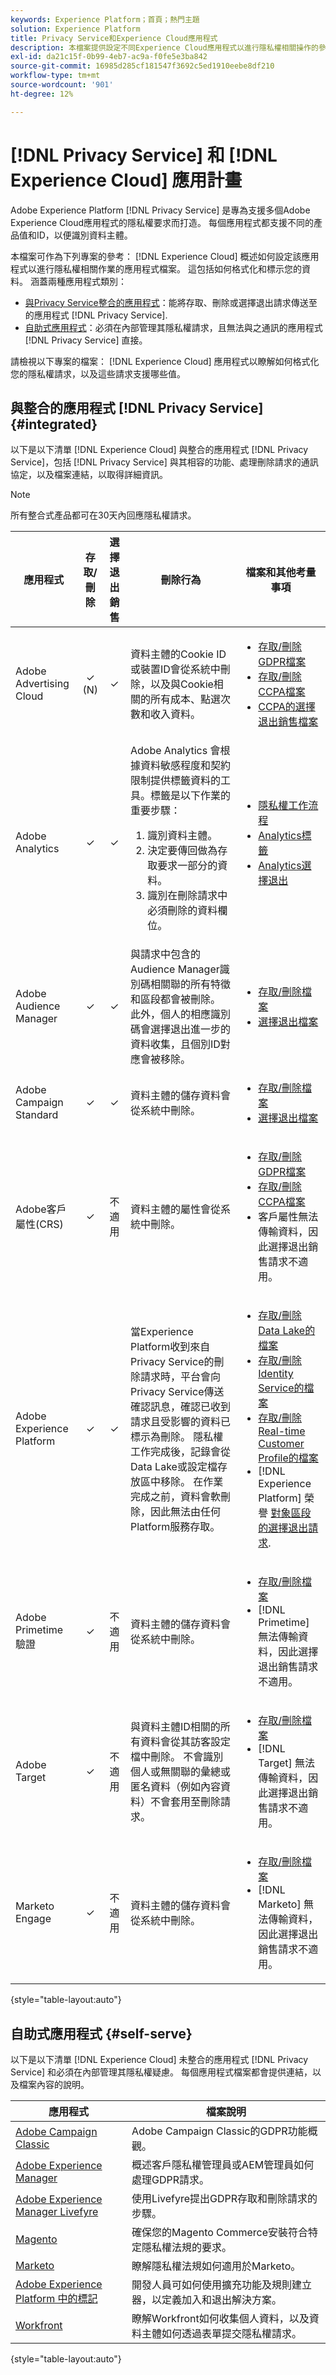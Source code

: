 ```yaml
---
keywords: Experience Platform；首頁；熱門主題
solution: Experience Platform
title: Privacy Service和Experience Cloud應用程式
description: 本檔案提供設定不同Experience Cloud應用程式以進行隱私權相關操作的參考資料。
exl-id: da21c15f-0b99-4eb7-ac9a-f0fe5e3ba842
source-git-commit: 16985d285cf181547f3692c5ed1910eebe8df210
workflow-type: tm+mt
source-wordcount: '901'
ht-degree: 12%

---
```


# [!DNL Privacy Service] 和 [!DNL Experience Cloud] 應用計畫

Adobe Experience Platform [!DNL Privacy Service] 是專為支援多個Adobe Experience Cloud應用程式的隱私權要求而打造。 每個應用程式都支援不同的產品值和ID，以便識別資料主體。

本檔案可作為下列專案的參考： [!DNL Experience Cloud] 概述如何設定該應用程式以進行隱私權相關作業的應用程式檔案。 這包括如何格式化和標示您的資料。 涵蓋兩種應用程式類別：

* [與Privacy Service整合的應用程式](#integrated)：能將存取、刪除或選擇退出請求傳送至的應用程式 [!DNL Privacy Service].
* [自助式應用程式](#self-serve)：必須在內部管理其隱私權請求，且無法與之通訊的應用程式 [!DNL Privacy Service] 直接。

請檢視以下專案的檔案： [!DNL Experience Cloud] 應用程式以瞭解如何格式化您的隱私權請求，以及這些請求支援哪些值。

## 與整合的應用程式 [!DNL Privacy Service] {#integrated}

以下是以下清單 [!DNL Experience Cloud] 與整合的應用程式 [!DNL Privacy Service]，包括 [!DNL Privacy Service] 與其相容的功能、處理刪除請求的通訊協定，以及檔案連結，以取得詳細資訊。

>[!NOTE]
>
>所有整合式產品都可在30天內回應隱私權請求。

| 應用程式 | 存取/刪除 | 選擇退出銷售 | 刪除行為 | 檔案和其他考量事項 |
| --- | :---: | :---: | --- | --- |
| Adobe Advertising Cloud | ✓ (N) | ✓ | 資料主體的Cookie ID或裝置ID會從系統中刪除，以及與Cookie相關的所有成本、點選次數和收入資料。 | <ul><li>[存取/刪除GDPR檔案](https://experienceleague.adobe.com/docs/advertising-cloud/privacy/ad-cloud-gdpr.html)</li><li>[存取/刪除CCPA檔案](https://experienceleague.adobe.com/docs/advertising-cloud/privacy/ad-cloud-ccpa-access-delete.html)</li><li>[CCPA的選擇退出銷售檔案](https://experienceleague.adobe.com/docs/advertising-cloud/privacy/ad-cloud-ccpa-opt-out-of-sale.html)</li></ul> |
| Adobe Analytics | ✓ | ✓ | Adobe Analytics 會根據資料敏感程度和契約限制提供標籤資料的工具。標籤是以下作業的重要步驟：<ol><li>識別資料主體。</li><li>決定要傳回做為存取要求一部分的資料。</li><li>識別在刪除請求中必須刪除的資料欄位。</li></ol> | <ul><li>[隱私權工作流程](https://experienceleague.adobe.com/docs/analytics/admin/admin-tools/data-governance/an-gdpr-workflow.html)</li><li>[Analytics標籤](https://experienceleague.adobe.com/docs/analytics/admin/admin-tools/data-governance/data-labels/gdpr-labels.html)</li><li>[Analytics選擇退出](https://experienceleague.adobe.com/docs/analytics/components/dimensions/cm-opt-out.html)</li></ul> |
| Adobe Audience Manager | ✓ | ✓ | 與請求中包含的Audience Manager識別碼相關聯的所有特徵和區段都會被刪除。 此外，個人的相應識別碼會選擇退出進一步的資料收集，且個別ID對應會被移除。 | <ul><li>[存取/刪除檔案](https://experienceleague.adobe.com/docs/audience-manager/user-guide/overview/data-privacy/data-privacy-requests.html)</li><li>[選擇退出檔案](https://experienceleague.adobe.com/docs/audience-manager/user-guide/features/declared-ids.html)</li></ul> |
| Adobe Campaign Standard | ✓ | ✓ | 資料主體的儲存資料會從系統中刪除。 | <ul><li>[存取/刪除檔案](https://experienceleague.adobe.com/docs/campaign-classic/using/getting-started/privacy/privacy-management.html?lang=zh-Hant)</li><li>[選擇退出檔案](../segmentation/consents.md)</li></ul> |
| Adobe客戶屬性(CRS) | ✓ | 不適用 | 資料主體的屬性會從系統中刪除。 | <ul><li>[存取/刪除GDPR檔案](https://experienceleague.adobe.com/docs/core-services/interface/customer-attributes/gdpr.html)</li><li>[存取/刪除CCPA檔案](https://experienceleague.adobe.com/docs/core-services/interface/customer-attributes/ccpa.html)</li><li>客戶屬性無法傳輸資料，因此選擇退出銷售請求不適用。</li></ul> |
| Adobe Experience Platform | ✓ | ✓ | 當Experience Platform收到來自Privacy Service的刪除請求時，平台會向Privacy Service傳送確認訊息，確認已收到請求且受影響的資料已標示為刪除。 隱私權工作完成後，記錄會從Data Lake或設定檔存放區中移除。 在作業完成之前，資料會軟刪除，因此無法由任何Platform服務存取。 | <ul><li>[存取/刪除Data Lake的檔案](../catalog/privacy.md)</li><li>[存取/刪除Identity Service的檔案](../identity-service/privacy.md)</li><li>[存取/刪除Real-time Customer Profile的檔案](../profile/privacy.md)</li><li>[!DNL Experience Platform] 榮譽 [對象區段的選擇退出請求](../segmentation/consents.md).</li></ul> |
| Adobe Primetime驗證 | ✓ | 不適用 | 資料主體的儲存資料會從系統中刪除。 | <ul><li>[存取/刪除檔案](https://tve.helpdocsonline.com/how-to-make-a-privacy-request)</li><li>[!DNL Primetime] 無法傳輸資料，因此選擇退出銷售請求不適用。</li></ul> |
| Adobe Target | ✓ | 不適用 | 與資料主體ID相關的所有資料會從其訪客設定檔中刪除。 不會識別個人或無關聯的彙總或匿名資料（例如內容資料）不會套用至刪除請求。 | <ul><li>[存取/刪除檔案](https://experienceleague.adobe.com/docs/target/using/implement-target/before-implement/privacy/cmp-privacy-and-general-data-protection-regulation.html)</li><li>[!DNL Target] 無法傳輸資料，因此選擇退出銷售請求不適用。</li></ul> |
| Marketo Engage | ✓ | 不適用 | 資料主體的儲存資料會從系統中刪除。 | <ul><li>[存取/刪除檔案](https://experienceleague.adobe.com/docs/marketo/using/product-docs/core-marketo-concepts/miscellaneous/privacy-requests.html)</li><li>[!DNL Marketo] 無法傳輸資料，因此選擇退出銷售請求不適用。</li></ul> |

{style="table-layout:auto"}

## 自助式應用程式 {#self-serve}

以下是以下清單 [!DNL Experience Cloud] 未整合的應用程式 [!DNL Privacy Service] 和必須在內部管理其隱私權疑慮。 每個應用程式檔案都會提供連結，以及檔案內容的說明。

| 應用程式 | 檔案說明 |
| ------- | ----------- |
| [Adobe Campaign Classic](https://experienceleague.adobe.com/docs/campaign-classic/using/getting-started/privacy/privacy-management.html?lang=zh-Hant) | Adobe Campaign Classic的GDPR功能概觀。 |
| [Adobe Experience Manager](https://experienceleague.adobe.com/docs/experience-manager-64/managing/data-protection/data-protection-and-privacy.html) | 概述客戶隱私權管理員或AEM管理員如何處理GDPR請求。 |
| [Adobe Experience Manager Livefyre](https://experienceleague.adobe.com/docs/livefyre/using/settings-other/privacy-requests/c-gdpr-compliance.html) | 使用Livefyre提出GDPR存取和刪除請求的步驟。 |
| [Magento](https://devdocs.magento.com/compliance/industry-compliance.html) | 確保您的Magento Commerce安裝符合特定隱私權法規的要求。 |
| [Marketo](https://www.marketo.com/company/trust/gdpr/) | 瞭解隱私權法規如何適用於Marketo。 |
| [Adobe Experience Platform 中的標記](../tags/ui/client-side/consent.md) | 開發人員可如何使用擴充功能及規則建立器，以定義加入和退出解決方案。 |
| [Workfront](https://www.workfront.com/privacy-notice) | 瞭解Workfront如何收集個人資料，以及資料主體如何透過表單提交隱私權請求。 |

{style="table-layout:auto"}
